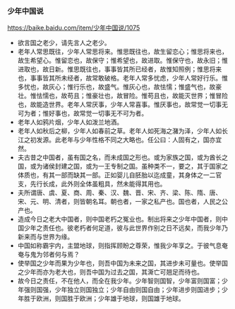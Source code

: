 ### 少年中国说
https://baike.baidu.com/item/少年中国说/1075
- 欲言国之老少，请先言人之老少。
- 老年人常思既往，少年人常思将来。惟思既往也，故生留恋心；惟思将来也，故生希望心。惟留恋也，故保守；惟希望也，故进取。惟保守也，故永旧；惟进取也，故日新。惟思既往也，事事皆其所已经者，故惟知照例；惟思将来也，事事皆其所未经者，故常敢破格。老年人常多忧虑，少年人常好行乐。惟多忧也，故灰心；惟行乐也，故盛气。惟灰心也，故怯懦；惟盛气也，故豪壮。惟怯懦也，故苟且；惟豪壮也，故冒险。惟苟且也，故能灭世界；惟冒险也，故能造世界。老年人常厌事，少年人常喜事。惟厌事也，故常觉一切事无可为者；惟好事也，故常觉一切事无不可为者。
- 老年人如鸦片烟，少年人如泼兰地酒。
- 老年人如秋后之柳，少年人如春前之草。老年人如死海之潴为泽，少年人如长江之初发源。此老年与少年性格不同之大略也。任公曰：人固有之，国亦宜然。
- 夫古昔之中国者，虽有国之名，而未成国之形也。或为家族之国，或为酋长之国，或为诸侯封建之国，或为一王专制之国。虽种类不一，要之，其于国家之体质也，有其一部而缺其一部。正如婴儿自胚胎以迄成童，其身体之一二官支，先行长成，此外则全体虽粗具，然未能得其用也。
- 夫所谓唐、虞、夏、商、周、秦、汉、魏、晋、宋、齐、梁、陈、隋、唐、宋、元、明、清者，则皆朝名耳。朝也者，一家之私产也。国也者，人民之公产也。
- 造成今日之老大中国者，则中国老朽之冤业也。制出将来之少年中国者，则中国少年之责任也。彼老朽者何足道，彼与此世界作别之日不远矣，而我少年乃新来而与世界为缘。
- 中国如称霸宇内，主盟地球，则指挥顾盼之尊荣，惟我少年享之。于彼气息奄奄与鬼为邻者何与焉？
- 使举国之少年而果为少年也，则吾中国为未来之国，其进步未可量也。使举国之少年而亦为老大也，则吾中国为过去之国，其澌亡可翘足而待也。
- 故今日之责任，不在他人，而全在我少年。少年智则国智，少年富则国富；少年强则国强，少年独立则国独立；少年自由则国自由；少年进步则国进步；少年胜于欧洲，则国胜于欧洲；少年雄于地球，则国雄于地球。